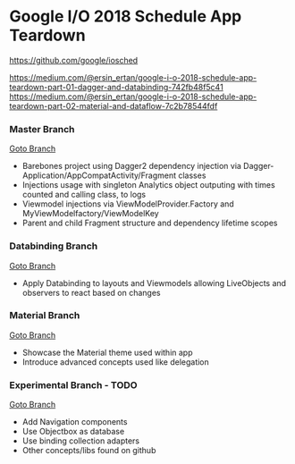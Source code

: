 # Google I/O 2018 Schedule App Teardown
https://github.com/google/iosched

https://medium.com/@ersin_ertan/google-i-o-2018-schedule-app-teardown-part-01-dagger-and-databinding-742fb48f5c41
https://medium.com/@ersin_ertan/google-i-o-2018-schedule-app-teardown-part-02-material-and-dataflow-7c2b78544fdf

### Master Branch
[Goto Branch](https://github.com/ersin-ertan/iosched_teardown/tree/master)
- Barebones project using Dagger2 dependency injection via Dagger-Application/AppCompatActivity/Fragment classes
- Injections usage with singleton Analytics object outputing with times counted and calling class, to logs
- Viewmodel injections via ViewModelProvider.Factory and MyViewModelfactory/ViewModelKey
- Parent and child Fragment structure and dependency lifetime scopes

### Databinding Branch
[Goto Branch](https://github.com/ersin-ertan/iosched_teardown/tree/databinding)
- Apply Databinding to layouts and Viewmodels allowing LiveObjects and observers to react based on changes

### Material Branch
[Goto Branch](https://github.com/ersin-ertan/iosched_teardown/tree/material)
- Showcase the Material theme used within app
- Introduce advanced concepts used like delegation

### Experimental Branch - TODO
[Goto Branch](https://github.com/ersin-ertan/iosched_teardown/tree/experimental)
- Add Navigation components
- Use Objectbox as database
- Use binding collection adapters
- Other concepts/libs found on github
